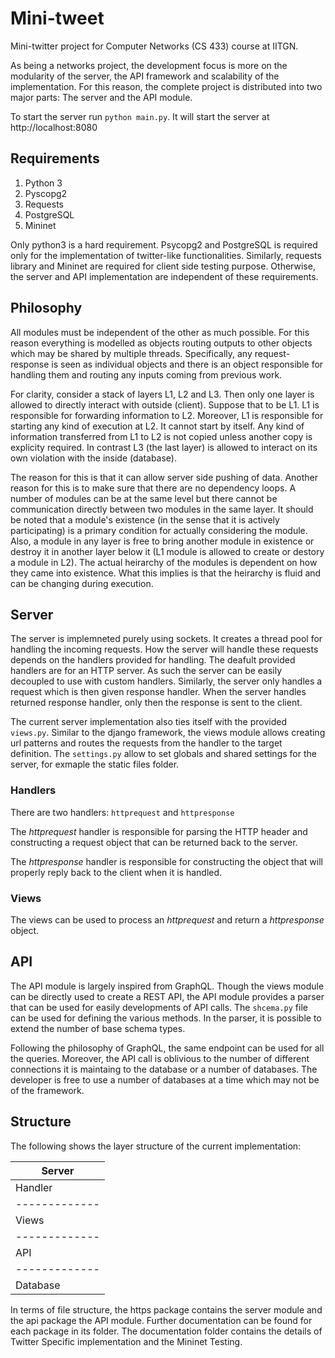 # Mini-tweet
Mini-twitter project for Computer Networks (CS 433) course at IITGN.

As being a networks project, the development focus is more on the modularity of the server, the API framework and scalability of the implementation. For this reason, the complete project is distributed into two major parts: The server and the API module.

To start the server run `python main.py`. It will start the server at http://localhost:8080

## Requirements

1. Python 3
2. Pyscopg2
3. Requests
4. PostgreSQL
5. Mininet

Only python3 is a hard requirement. Psycopg2 and PostgreSQL is required only for the implementation of twitter-like functionalities. Similarly, requests library and Mininet are required for client side testing purpose. Otherwise, the server and API implementation are independent of these requirements. 

## Philosophy

All modules must be independent of the other as much possible. For this reason everything is modelled as objects routing outputs to other objects which may be shared by multiple threads. Specifically, any request-response is seen as individual objects and there is an object responsible for handling them and routing any inputs coming from previous work.

For clarity, consider a stack of layers L1, L2 and L3. Then only one layer is allowed to directly interact with outside (client). Suppose that to be L1. L1 is responsible for forwarding information to L2. Moreover, L1 is responsible for starting any kind of execution at L2. It cannot start by itself. Any kind of information transferred from L1 to L2 is not copied unless another copy is explicity required. In contrast L3 (the last layer) is allowed to interact on its own violation with the inside (database).

The reason for this is that it can allow server side pushing of data. Another reason for this is to make sure that there are no dependency loops. A number of modules can be at the same level but there cannot be communication directly between two modules in the same layer. It should be noted that a module's existence (in the sense that it is actively participating) is a primary condition for actually considering the module. Also, a module in any layer is free to bring another module in existence or destroy it in another layer below it (L1 module is allowed to create or destory a module in L2). The actual heirarchy of the modules is dependent on how they came into existence. What this implies is that the heirarchy is fluid and can be changing during execution.

## Server

The server is implemneted purely using sockets. It creates a thread pool for handling the incoming requests. How the server will handle these requests depends on the handlers provided for handling. The deafult provided handlers are for an HTTP server. As such the server can be easily decoupled to use with custom handlers. Similarly, the server only handles a request which is then given response handler. When the server handles returned response handler, only then the response is sent to the client.

The current server implementation also ties itself with the provided `views.py`. Similar to the django framework, the views module allows creating url patterns and routes the requests from the handler to the target definition. The `settings.py` allow to set globals and shared settings for the server, for exmaple the static files folder.

### Handlers

There are two handlers: `httprequest` and `httpresponse`

The *httprequest* handler is responsible for parsing the HTTP header and constructing a request object that can be returned back to the server.

The *httpresponse* handler is responsible for constructing the object that will properly reply back to the client when it is handled.

### Views

The views can be used to process an *httprequest* and return a *httpresponse* object.

## API

The API module is largely inspired from GraphQL. Though the views module can be directly used to create a REST API, the API module provides a parser that can be used for easily developments of API calls. The `shcema.py` file can be used for defining the various methods. In the parser, it is possible to extend the number of base schema types.

Following the philosophy of GraphQL, the same endpoint can be used for all the queries. Moreover, the API call is oblivious to the number of different connections it is maintaing to the database or a number of databases. The developer is free to use a number of databases at a time which may not be of the framework.

## Structure

The following shows the layer structure of the current implementation:

| Server      |
|-------------|
| Handler     |
|-------------|
| Views       |
|-------------|
| API         |
|-------------|
| Database    |

In terms of file structure, the https package contains the server module and the api package the API module. Further documentation can be found for each package in its folder. The documentation folder contains the details of Twitter Specific implementation and the Mininet Testing.